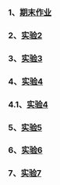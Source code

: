 ### 1、<a href="https://gitee.com/yx-dimples/study/tree/master/软件设计与体系结构/源码/final">期末作业</a><br>
### 2、<a href="https://gitee.com/yx-dimples/study/tree/master/软件设计与体系结构/源码/shiyan2">实验2</a><br>
### 3、<a href="https://gitee.com/yx-dimples/study/tree/master/软件设计与体系结构/源码/shiyan3">实验3</a><br>
### 4、<a href="https://gitee.com/yx-dimples/study/tree/master/软件设计与体系结构/源码/shiyan4">实验4</a><br>
### 4.1、<a href="https://gitee.com/yx-dimples/study/tree/master/软件设计与体系结构/源码/shiyan4_two">实验4</a><br>
### 5、<a href="https://gitee.com/yx-dimples/study/tree/master/软件设计与体系结构/源码/shiyan5">实验5</a><br>
### 6、<a href="https://gitee.com/yx-dimples/study/tree/master/软件设计与体系结构/源码/shiyan6">实验6</a><br>
### 7、<a href="https://gitee.com/yx-dimples/study/tree/master/软件设计与体系结构/源码/shiyan7">实验7</a><br>
